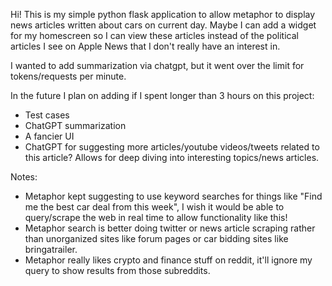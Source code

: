 Hi! This is my simple python flask application to allow metaphor to display news articles written about cars on current day. Maybe I can add a widget for my homescreen so I can view these articles instead of the political articles I see on Apple News that I don't really have an interest in.

I wanted to add summarization via chatgpt, but it went over the limit for tokens/requests per minute.

In the future I plan on adding if I spent longer than 3 hours on this project:
- Test cases
- ChatGPT summarization
- A fancier UI
- ChatGPT for suggesting more articles/youtube videos/tweets related to this article? Allows for deep diving into interesting topics/news articles.

Notes:
- Metaphor kept suggesting to use keyword searches for things like "Find me the best car deal from this week", I wish it would be able to query/scrape the web in real time to allow functionality like this!
- Metaphor search is better doing twitter or news article scraping rather than unorganized sites like forum pages or car bidding sites like bringatrailer.
- Metaphor really likes crypto and finance stuff on reddit, it'll ignore my query to show results from those subreddits.
